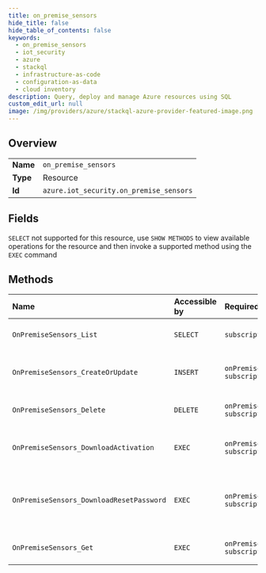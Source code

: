 ```yaml
---
title: on_premise_sensors
hide_title: false
hide_table_of_contents: false
keywords:
  - on_premise_sensors
  - iot_security
  - azure    
  - stackql
  - infrastructure-as-code
  - configuration-as-data
  - cloud inventory
description: Query, deploy and manage Azure resources using SQL
custom_edit_url: null
image: /img/providers/azure/stackql-azure-provider-featured-image.png
---
```

  
    

## Overview
<table><tbody>
<tr><td><b>Name</b></td><td><code>on_premise_sensors</code></td></tr>
<tr><td><b>Type</b></td><td>Resource</td></tr>
<tr><td><b>Id</b></td><td><code>azure.iot_security.on_premise_sensors</code></td></tr>
</tbody></table>

## Fields
`SELECT` not supported for this resource, use `SHOW METHODS` to view available operations for the resource and then invoke a supported method using the `EXEC` command  
## Methods
| Name | Accessible by | Required Params | Description |
|:-----|:--------------|:----------------|:------------|
| `OnPremiseSensors_List` | `SELECT` | `subscriptionId` | List on-premise IoT sensors |
| `OnPremiseSensors_CreateOrUpdate` | `INSERT` | `onPremiseSensorName, subscriptionId` | Create or update on-premise IoT sensor |
| `OnPremiseSensors_Delete` | `DELETE` | `onPremiseSensorName, subscriptionId` | Delete on-premise IoT sensor |
| `OnPremiseSensors_DownloadActivation` | `EXEC` | `onPremiseSensorName, subscriptionId` | Download sensor activation file |
| `OnPremiseSensors_DownloadResetPassword` | `EXEC` | `onPremiseSensorName, subscriptionId` | Download file for reset password of the sensor |
| `OnPremiseSensors_Get` | `EXEC` | `onPremiseSensorName, subscriptionId` | Get on-premise IoT sensor |
